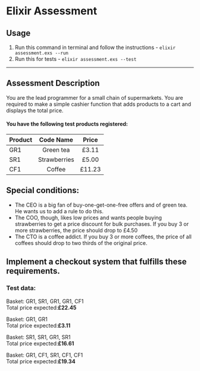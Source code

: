 # Elixir Assessment


## Usage

1. Run this command in terminal and follow the instructions - `elixir assessment.exs --run`
2. Run this for tests - `elixir assessment.exs --test`

---

## Assessment Description

You are the lead programmer for a small chain of supermarkets. You are required to make a simple
cashier function that adds products to a cart and displays the total price.

#### You have the following test products registered:

| Product |  Code Name   | Price  |
| ------- | :----------: | :----: |
| GR1     |  Green tea   | £3.11  |
| SR1     | Strawberries | £5.00  |
| CF1     |    Coffee    | £11.23 |

## Special conditions:

- The CEO is a big fan of buy-one-get-one-free offers and of green tea. He wants us to add a
rule to do this.
- The COO, though, likes low prices and wants people buying strawberries to get a price
discount for bulk purchases. If you buy 3 or more strawberries, the price should drop to £4.50
- The CTO is a coffee addict. If you buy 3 or more coffees, the price of all coffees should drop
to two thirds of the original price.

## Implement a checkout system that fulfills these requirements.
### **Test data:**

Basket: GR1, SR1, GR1, GR1, CF1 
<br />Total price expected: ​**£22.45**

Basket: GR1, GR1
<br />Total price expected: ​**£3.11**

Basket: SR1, SR1, GR1, SR1 
<br />Total price expected:​ **£16.61**

Basket: GR1, CF1, SR1, CF1, CF1 
<br />Total price expected:​ **£19.34**
